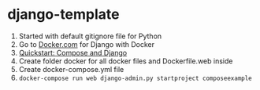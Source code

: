# django-template

1. Started with default gitignore file for Python
2. Go to [Docker.com](https://docs.docker.com) for Django with Docker
3. [Quickstart: Compose and Django](https://docs.docker.com/compose/django/)
4. Create folder docker for all docker files and Dockerfile.web inside
6. Create docker-compose.yml file
7. `docker-compose run web django-admin.py startproject composeexample`